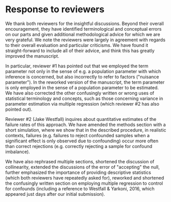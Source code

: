 # Response to reviewers

We thank both reviewers for the insightful discussions.
Beyond their overall encouragement, they have identified terminological and conceptual errors on our parts and given additional methodological advice for which we are very grateful.
We note the reviewers were largely in agreement with regards to their overall evaluation and particular criticisms.
We have found it straight-forward to include all of their advice, and think this has greatly improved the manuscript.

In particular, reviewer #1 has pointed out that we employed the term parameter not only in the sense of e.g. a population parameter with which inference is concerned, but also incorrectly to refer to factors ("nuisance parameter").
In the reworked version of the manuscript, the term parameter is only employed in the sense of a population parameter to be estimated.
We have also corrected the other confusingly written or wrong uses of statistical terminology and concepts, such as those concerning variance in parameter estimation via multiple regression (which reviewer #2 has also pointed out).

Reviewer #2 (Jake Westfall) inquires about quantitative estimates of the failure rates of this approach.
We have amended the methods section with a short simulation, where we show that in the described procedure, in realistic contexts, failures (e.g. failures to reject confounded samples when a significant effect is only observed due to confounding) occur more often than correct rejections (e.g. correctly rejecting a sample for confound imbalance).

We have also rephrased multiple sections, shortened the discussion of collinearity, extended the discussions of the error of "accepting" the null, further emphasized the importance of providing descriptive statistics (which both reviewers have repeatedly asked for), reworked and shortened the confusingly written section on employing multiple regression to control for confounds (including a reference to Westfall & Yarkoni, 2016, which appeared just days after our initial submission).

